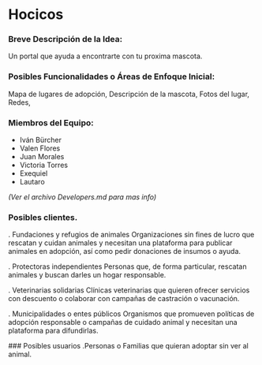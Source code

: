 # Hocicos

### Breve Descripción de la Idea:

Un portal que ayuda a encontrarte con tu proxima mascota.

### Posibles Funcionalidades o Áreas de Enfoque Inicial:

Mapa de lugares de adopción, Descripción de la mascota, Fotos del lugar, Redes,

### Miembros del Equipo:

- Iván Bürcher
- Valen Flores
- Juan Morales
- Victoria Torres
- Exequiel
- Lautaro

_(Ver el archivo Developers.md para mas info)_

### Posibles clientes.

. Fundaciones y refugios de animales
Organizaciones sin fines de lucro que rescatan y cuidan animales y necesitan una plataforma para publicar animales en adopción, así como pedir donaciones de insumos o ayuda.

. Protectoras independientes
Personas que, de forma particular, rescatan animales y buscan darles un hogar responsable.

. Veterinarias solidarias
Clínicas veterinarias que quieren ofrecer servicios con descuento o colaborar con campañas de castración o vacunación.

. Municipalidades o entes públicos
Organismos que promueven políticas de adopción responsable o campañas de cuidado animal y necesitan una plataforma para difundirlas.

### Posibles usuarios
.Personas o Familias que quieran adoptar sin ver al animal.

